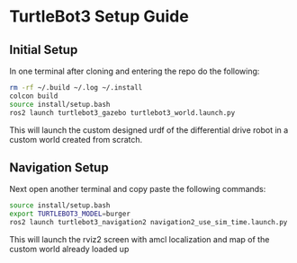 # TurtleBot3 Setup Guide

## Initial Setup

In one terminal after cloning and entering the repo do the following:

```bash
rm -rf ~/.build ~/.log ~/.install
colcon build
source install/setup.bash
ros2 launch turtlebot3_gazebo turtlebot3_world.launch.py
```

This will launch the custom designed urdf of the differential drive robot in a custom world created from scratch.

## Navigation Setup

Next open another terminal and copy paste the following commands:

```bash
source install/setup.bash
export TURTLEBOT3_MODEL=burger
ros2 launch turtlebot3_navigation2 navigation2_use_sim_time.launch.py
```
This will launch the rviz2 screen with amcl localization and map of the custom world already loaded up
